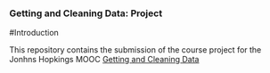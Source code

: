 ### Getting and Cleaning Data: Project
#Introduction

This repository contains the submission of the course project for the Jonhns Hopkings MOOC [Getting and Cleaning Data](https://www.coursera.org/course/getdata)
